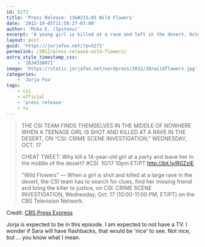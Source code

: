 ```yaml
---
id: 5272
title: 'Press Release: 13&#215;03 Wild Flowers'
date: '2012-10-05T11:50:27-07:00'
author: 'Mika E. (Ipstenu)'
excerpt: 'A young girl is killed at a rave and left in the desert. October 17th!'
layout: post
guid: 'https://jorjafox.net/?p=5272'
permalink: /2012/press-release-wild-flowers/
astra_style_timestamp_css:
    - '1634338071'
image: 'https://static.jorjafox.net/wordpress/2012/10/wildflowers.jpg'
categories:
    - 'Jorja Fox'
tags:
    - csi
    - official
    - 'press release'
    - tv
---
```


<blockquote>THE CSI TEAM FINDS THEMSELVES IN THE MIDDLE OF NOWHERE WHEN A TEENAGE GIRL IS SHOT AND KILLED AT A RAVE IN THE DESERT, ON “CSI: CRIME SCENE INVESTIGATION,” WEDNESDAY, OCT. 17

CHEAT TWEET: Why kill a 14-year-old girl at a party and leave her in the middle of the desert? #CSI  10/17 10pm ET/PT http://bit.ly/R0ZziE

"Wild Flowers" — When a girl is shot and killed at a large rave in the desert, the CSI team has to search for clues, find her missing friend and bring the killer to justice, on CSI: CRIME SCENE INVESTIGATION, Wednesday, Oct. 17 (10:00-11:00 PM, ET/PT) on the CBS Television Network.</blockquote>
Credit: <a href="http://www.cbspressexpress.com/cbs-entertainment/releases/view?id=33170">CBS Press Express</a>

Jorja is expected to be in this episode. I am expected to not have a TV. I wonder if Sara will have flashbacks, that would be 'nice' to see. Not nice, but ... you know what I mean.